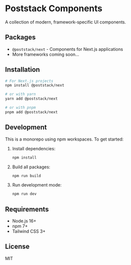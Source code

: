# Poststack Components

A collection of modern, framework-specific UI components.

## Packages

- `@poststack/next` - Components for Next.js applications
- More frameworks coming soon...

## Installation

```bash
# For Next.js projects
npm install @poststack/next

# or with yarn
yarn add @poststack/next

# or with pnpm
pnpm add @poststack/next
```

## Development

This is a monorepo using npm workspaces. To get started:

1. Install dependencies:
   ```bash
   npm install
   ```

2. Build all packages:
   ```bash
   npm run build
   ```

3. Run development mode:
   ```bash
   npm run dev
   ```

## Requirements

- Node.js 16+
- npm 7+
- Tailwind CSS 3+

## License

MIT